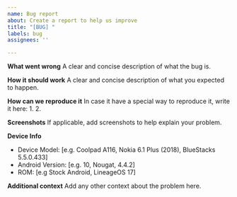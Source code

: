```yaml
---
name: Bug report
about: Create a report to help us improve
title: "[BUG] "
labels: bug
assignees: ''

---
```


**What went wrong**
A clear and concise description of what the bug is.

**How it should work**
A clear and concise description of what you expected to happen.

**How can we reproduce it**
In case it have a special way to reproduce it, write it here: 
1. 
2. 

**Screenshots**
If applicable, add screenshots to help explain your problem.

**Device Info**
 - Device Model: [e.g. Coolpad A116, Nokia 6.1 Plus (2018), BlueStacks 5.5.0.433]
 - Android Version: [e.g. 10, Nougat, 4.4.2]
 - ROM: [e.g Stock Android, LineageOS 17]

**Additional context**
Add any other context about the problem here.
